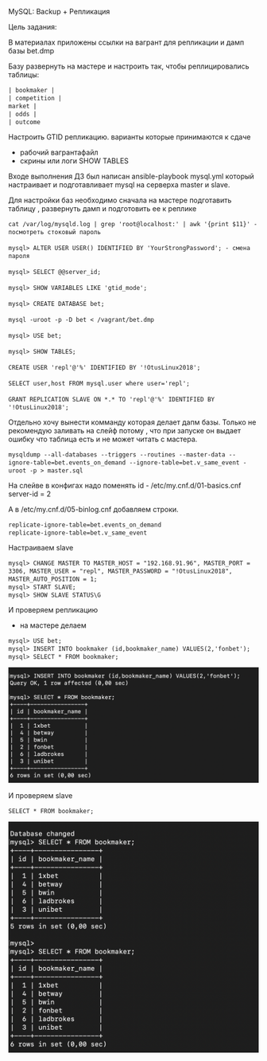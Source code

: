 MySQL: Backup + Репликация 

Цель задания:

В материалах приложены ссылки на вагрант для репликации и дамп базы bet.dmp

Базу развернуть на мастере и настроить так, чтобы реплицировались таблицы:
```
| bookmaker |
| competition |
market |
| odds |
| outcome
```
Настроить GTID репликацию.
варианты которые принимаются к сдаче
- рабочий вагрантафайл
- скрины или логи SHOW TABLES


Входе выполнения ДЗ был написан ansible-playbook mysql.yml который настраивает и подготавливает mysql на серверха master и slave.

Для настройки баз необходимо сначала на мастере подготавить таблицу , развернуть дамп и подготовить ее к реплике 

```
cat /var/log/mysqld.log | grep 'root@localhost:' | awk '{print $11}' - посмотреть стоковый пароль 

mysql> ALTER USER USER() IDENTIFIED BY 'YourStrongPassword'; - смена пароля 

mysql> SELECT @@server_id;

mysql> SHOW VARIABLES LIKE 'gtid_mode';

mysql> CREATE DATABASE bet;

mysql -uroot -p -D bet < /vagrant/bet.dmp

mysql> USE bet;

mysql> SHOW TABLES;

CREATE USER 'repl'@'%' IDENTIFIED BY '!OtusLinux2018';

SELECT user,host FROM mysql.user where user='repl';

GRANT REPLICATION SLAVE ON *.* TO 'repl'@'%' IDENTIFIED BY '!OtusLinux2018';
```

Отдельно хочу вынести комманду которая делает дапм базы. Только не рекомендую заливать на слейф потому , что при запуске он выдает ошибку что таблица есть и не может читать с мастера. 

```
mysqldump --all-databases --triggers --routines --master-data --ignore-table=bet.events_on_demand --ignore-table=bet.v_same_event -uroot -p > master.sql
```

На слейве в конфигах надо поменять id - /etc/my.cnf.d/01-basics.cnf  server-id = 2

А в /etc/my.cnf.d/05-binlog.cnf добавляем строки.

```
replicate-ignore-table=bet.events_on_demand
replicate-ignore-table=bet.v_same_event
```
Настраиваем slave
```
mysql> CHANGE MASTER TO MASTER_HOST = "192.168.91.96", MASTER_PORT = 3306, MASTER_USER = "repl", MASTER_PASSWORD = "!OtusLinux2018", MASTER_AUTO_POSITION = 1;
mysql> START SLAVE;
mysql> SHOW SLAVE STATUS\G
```
И проверяем репликацию 

- на мастере делаем 
```
mysql> USE bet;
mysql> INSERT INTO bookmaker (id,bookmaker_name) VALUES(2,'fonbet');
mysql> SELECT * FROM bookmaker;
```

![Скорость iperf3 в режиме tap](https://github.com/otuskurs/dz28-mysql/blob/main/%D1%81%D0%BA%D1%80%D0%B8%D0%BD%D1%8B/master-2.png)

И проверяем slave

```
SELECT * FROM bookmaker;
```
![Скорость iperf3 в режиме tun](https://github.com/otuskurs/dz28-mysql/blob/main/%D1%81%D0%BA%D1%80%D0%B8%D0%BD%D1%8B/slave-3.png)

